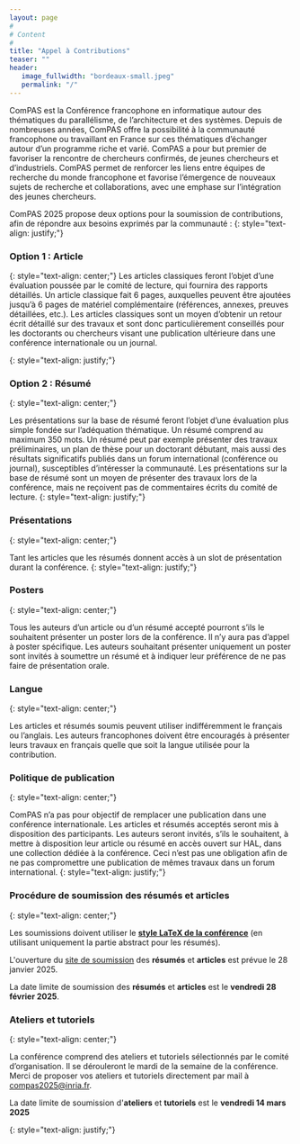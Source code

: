 ```yaml
---
layout: page
#
# Content
#
title: "Appel à Contributions"
teaser: ""
header:
   image_fullwidth: "bordeaux-small.jpeg"
   permalink: "/"
---
```



ComPAS est la Conférence francophone en informatique autour des thématiques du parallélisme, de l’architecture et des systèmes. Depuis de nombreuses années, ComPAS offre la possibilité à la communauté francophone ou travaillant en France sur ces thématiques d’échanger autour d’un programme riche et varié. ComPAS a pour but premier de favoriser la rencontre de chercheurs confirmés, de jeunes chercheurs et d’industriels. ComPAS permet de renforcer les liens entre équipes de recherche du monde francophone et favorise l’émergence de nouveaux sujets de recherche et collaborations, avec une emphase sur l’intégration des jeunes chercheurs.

ComPAS 2025 propose deux options pour la soumission de contributions, afin de répondre aux besoins exprimés par la communauté :
{: style="text-align: justify;"}

### **Option 1 : Article**
{: style="text-align: center;"}
Les articles classiques feront l’objet d’une évaluation poussée par le comité de lecture, qui fournira des rapports détaillés. Un article classique fait 6 pages, auxquelles peuvent être ajoutées jusqu’à 6 pages de matériel complémentaire (références, annexes, preuves détaillées, etc.). Les articles classiques sont un moyen d’obtenir un retour écrit détaillé sur des travaux et sont donc particulièrement conseillés pour les doctorants ou chercheurs visant une publication ultérieure dans une conférence internationale ou un journal.

{: style="text-align: justify;"}

### **Option 2 : Résumé**
{: style="text-align: center;"}

Les présentations sur la base de résumé feront l’objet d’une évaluation plus simple fondée sur l’adéquation thématique. Un résumé comprend au maximum 350 mots. Un résumé peut par exemple présenter des travaux préliminaires, un plan de thèse pour un doctorant débutant, mais aussi des résultats significatifs publiés dans un forum international (conférence ou journal), susceptibles d’intéresser la communauté. Les présentations sur la base de résumé sont un moyen de présenter des travaux lors de la conférence, mais ne reçoivent pas de commentaires écrits du comité de lecture.
{: style="text-align: justify;"}

### **Présentations**
{: style="text-align: center;"}

Tant les articles que les résumés donnent accès à un slot de présentation durant la conférence.
{: style="text-align: justify;"}
### **Posters**
{: style="text-align: center;"}

Tous les auteurs d’un article ou d’un résumé accepté pourront s’ils le souhaitent présenter un poster lors de la conférence. Il n’y aura pas d’appel à poster spécifique. Les auteurs souhaitant présenter uniquement un poster sont invités à soumettre un résumé et à indiquer leur préférence de ne pas faire de présentation orale.

### **Langue**
{: style="text-align: center;"}

Les articles et résumés soumis peuvent utiliser indifféremment le français ou l’anglais. Les auteurs francophones doivent être encouragés à présenter leurs travaux en français quelle que soit la langue utilisée pour la contribution.

### **Politique de publication**
{: style="text-align: center;"}

ComPAS n’a pas pour objectif de remplacer une publication dans une conférence internationale. Les articles et résumés acceptés seront mis à disposition des participants. Les auteurs seront invités, s’ils le souhaitent, à mettre à disposition leur article ou résumé en accès ouvert sur HAL, dans une collection dédiée à la conférence. Ceci n’est pas une obligation afin de ne pas compromettre une publication de mêmes travaux dans un forum international.
{: style="text-align: justify;"}

### **Procédure de soumission des résumés et articles**
{: style="text-align: center;"}

Les soumissions doivent utiliser le **[style LaTeX de la conférence](../assets/misc/compas-2025-style.zip)** (en utilisant uniquement la partie abstract pour les résumés).

L'ouverture du [site de soumission](https://crp.info.ucl.ac.be/compas2025/) des **résumés** et **articles** est prévue le 28 janvier 2025.

La date limite de soumission des **résumés** et **articles** est le **vendredi 28 février 2025**.

### **Ateliers et tutoriels**
{: style="text-align: center;"}

La conférence comprend des ateliers et tutoriels sélectionnés par le comité d’organisation. Il se dérouleront le mardi de la semaine de la conférence. Merci de proposer vos ateliers et tutoriels directement par mail à [compas2025@inria.fr](mailto:compas2025@inria.fr).

La date limite de soumission d'**ateliers** et **tutoriels** est le **vendredi 14 mars 2025**


{: style="text-align: justify;"}




<!-- Local Variables: -->
<!-- jinx-languages: "fr" -->
<!-- End: -->
